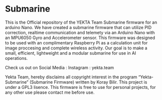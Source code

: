 # Submarine
This is the Official repository of the YEKTA Team Submarine firmware for an arduino Nano. We have created a submarine firmware that can utilize PID correction, realtime communication and telemety via an Arduino Nano with an MPU6050 Gyro and Accelerometer sensor. This firmware was designed to be used with an complimentary Raspberry Pi as a calculation unit for image proccesing and complete wireless activity. Our goal is to make a small, efficient, lightweight and a modular submarine for use in AI operations.

Check us out on Social Media :
Instagram : yekta.team


Yekta Team, hereby disclaims all copyright interest in the program “Yekta-Submarine” (Submarine Firmware) written by Koray Bilir.
This project is under a GPL3 lisence.
This firmware is free to use for personal projects, for any other use please contact me before use.
